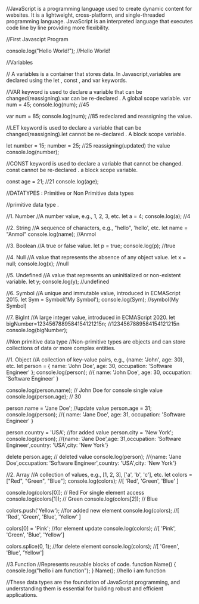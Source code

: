 //JavaScript is a programming language used to create dynamic content for websites. It is a lightweight, cross-platform, and single-threaded programming language. JavaScript is an interpreted language that executes code line by line providing more flexibility.


//First Javascipt Program

console.log("Hello World!"); //Hello World!

//Variables 

// A variables is a container that stores data. In Javascript,variables are declared using the let , const , and var keywords.

//VAR keyword is used to declare a variable that can be changed(reassigning).var can be re-declared  . A global scope variable.
var num = 45;
console.log(num); //45

var num = 85;
console.log(num); //85  redeclared  and  reassigning the value.

//LET keyword  is used to declare a variable that can be changed(reassigning).let cannot be re-declared  . A block scope variable.

let number = 15; 
number = 25; //25 reassigning(updated) the value
console.log(number);

//CONST keyword is used to declare a variable that cannot be changed. const cannot be re-declared . a block scope variable.

const age = 21; //21 
console.log(age);

//DATATYPES : Primitive or Non Primitive data types

//primitive data type .

//1. Number
//A number value, e.g., 1, 2, 3, etc.
let a = 4;
console.log(a); //4

//2. String
//A sequence of characters, e.g., "hello", 'hello', etc.
let name = "Anmol"
console.log(name); //Anmol

//3. Boolean
//A true or false value.
let p = true;
console.log(p); //true

//4. Null
//A value that represents the absence of any object value.
let x = null;
console.log(x); //null

//5. Undefined
//A value that represents an uninitialized or non-existent variable.
let y;
console.log(y); //undefined

//6. Symbol
//A unique and immutable value, introduced in ECMAScript 2015.
let Sym = Symbol('My Symbol');
console.log(Sym); //symbol(My Symbol)

//7. BigInt
//A large integer value, introduced in ECMAScript 2020.
let bigNumber=1234567889584154121215n; //1234567889584154121215n
console.log(bigNumber);

//Non primitive data type
//Non-primitive types are objects and can store collections of data or more complex entities.

//1. Object
//A collection of key-value pairs, e.g., {name: 'John', age: 30}, etc.
let person = {
    name: 'John Doe',
    age: 30,
    occupation: 'Software Engineer'
  };
  console.log(person); //{ name: 'John Doe', age: 30, occupation: 'Software Engineer' }

  console.log(person.name); // John Doe for console single value
console.log(person.age); // 30

person.name = 'Jane Doe'; //update value
person.age = 31; 
console.log(person); //{ name: 'Jane Doe', age: 31, occupation: 'Software Engineer' }

person.country = 'USA'; //for added value
person.city = 'New York'; 
console.log(person); //{name: 'Jane Doe',age: 31,occupation: 'Software Engineer',country: 'USA',city: 'New York'}

delete person.age; // deleted value
console.log(person); //{name: 'Jane Doe',occupation: 'Software Engineer',country: 'USA',city: 'New York'}

//2. Array
//A collection of values, e.g., [1, 2, 3], ['a', 'b', 'c'], etc.
let colors = ["Red", "Green", "Blue"];
console.log(colors); //[ 'Red', 'Green', 'Blue' ]

console.log(colors[0]); // Red For single element access
console.log(colors[1]); // Green
console.log(colors[2]); // Blue

colors.push('Yellow'); //for added new element
console.log(colors); //[ 'Red', 'Green', 'Blue', 'Yellow' ]

colors[0] = 'Pink'; //for element update
console.log(colors); //[ 'Pink', 'Green', 'Blue', 'Yellow']

colors.splice(0, 1); //for delete element
console.log(colors); //[ 'Green', 'Blue', 'Yellow']

//3.Function
//Represents reusable blocks of code.
function Name() {
    console.log("hello i am function");
}
Name(); //hello i am function
   
//These data types are the foundation of JavaScript programming, and understanding them is essential for building robust and efficient applications.

